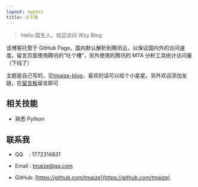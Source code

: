 ```yaml
---
layout: mypost
title: 关于我
---
```


> Hello 陌生人，欢迎访问 Wzy Blog

该博客托管于 GitHub Page，国内默认解析到腾讯云，以保证国内外的访问速度。留言页面使用腾讯的“吐个槽”，另外使用的腾讯的 MTA 分析工具统计访问量（下线了）

主题是自己写的，见[tmaize-blog](https://github.com/TMaize/tmaize-blog)，喜欢的话可以给个小星星。另外欢迎添加友链，在[留言板](chat.html)留言即可

## 相关技能

- 熟悉 Python

## 联系我

- QQ&nbsp;&nbsp;&nbsp;&nbsp;: 1772314831

- Email&nbsp;: [tmaize@qq.com](http://mail.qq.com/cgi-bin/qm_share?t=qm_mailme&email=YBQNAQkaBSAREU4DDw0)

- GitHub: [https://github.com/tmaize](https://github.com/tmaize)
